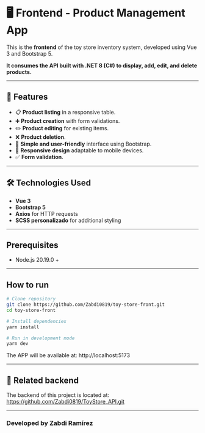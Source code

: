 # 🖥️ Frontend - Product Management App

This is the **frontend** of the toy store inventory system, developed using Vue 3 and Bootstrap 5.

**It consumes the API built with .NET 8 (C#) to display, add, edit, and delete products.**

---

## 🚀 Features
- 📋 **Product listing** in a responsive table.
- ➕ **Product creation** with form validations.
- ✏️ **Product editing** for existing items.
- ❌ **Product deletion**.
- 🎨 **Simple and user-friendly** interface using Bootstrap.
- 📱 **Responsive design** adaptable to mobile devices.
- ✅ **Form validation**.

---

## 🛠️ Technologies Used
- **Vue 3**
- **Bootstrap 5**
- **Axios** for HTTP requests
- **SCSS personalizado** for additional styling

---

## Prerequisites
- Node.js 20.19.0 +

---

## How to run
```bash
# Clone repository
git clone https://github.com/Zabdi0819/toy-store-front.git
cd toy-store-front

# Install dependencies
yarn install

# Run in development mode
yarn dev
```
The APP will be available at: http://localhost:5173

---

## 🔗 Related backend

The backend of this project is located at:
https://github.com/Zabdi0819/ToyStore_API.git 

---
### Developed by Zabdi Ramírez


